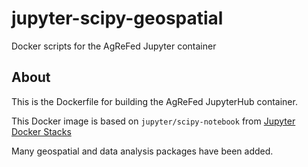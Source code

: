 # jupyter-scipy-geospatial
Docker scripts for the AgReFed Jupyter container

## About

This is the Dockerfile for building the AgReFed JupyterHub container.

This Docker image is based on `jupyter/scipy-notebook` from 
[Jupyter Docker Stacks](https://jupyter-docker-stacks.readthedocs.io/)

Many geospatial and data analysis packages have been added.

